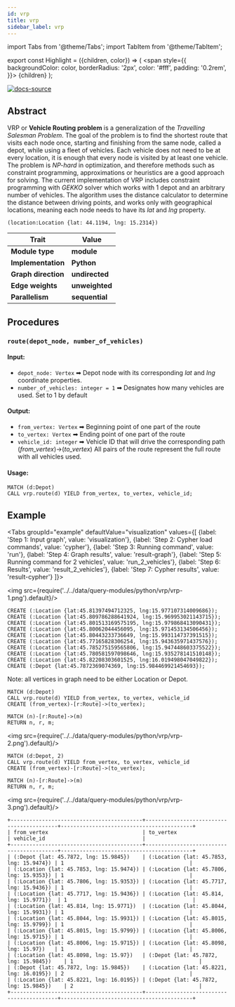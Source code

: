 ```yaml
---
id: vrp
title: vrp
sidebar_label: vrp
---
```


import Tabs from '@theme/Tabs';
import TabItem from '@theme/TabItem';

export const Highlight = ({children, color}) => (
  <span
    style={{
      backgroundColor: color,
      borderRadius: '2px',
      color: '#fff',
      padding: '0.2rem',
    }}>
    {children}
  </span>
);

[![docs-source](https://img.shields.io/badge/source-vrp-FB6E00?logo=github&style=for-the-badge)](https://github.com/memgraph/mage/blob/main/python/vrp.py)


## Abstract

VRP or **Vehicle Routing problem** is a generalization of the *Travelling Salesman Problem*. The goal of the problem is to find the shortest route that visits each node once, starting and finishing from the same node, called a depot, while using a fleet of vehicles. Each vehicle does not need to be at every location, it is enough that every node is visited by at least one vehicle. The problem is *NP-hard* in optimization, and therefore methods such as constraint programming, approximations or heuristics are a good approach for solving. The current implementation of VRP includes constraint programming with *GEKKO* solver which works with 1 depot and an arbitrary number of vehicles. The algorithm uses the distance calculator to determine the distance between driving points, and works only with geographical locations, meaning each node needs to have its *lat* and *lng* property.

```cypher
(location:Location {lat: 44.1194, lng: 15.2314})
```

| Trait               | Value                                                 |
| ------------------- | ----------------------------------------------------- |
| **Module type**     | <Highlight color="#FB6E00">**module**</Highlight>     |
| **Implementation**  | <Highlight color="#FB6E00">**Python**</Highlight>     |
| **Graph direction** | <Highlight color="#FB6E00">**undirected**</Highlight> |
| **Edge weights**    | <Highlight color="#FB6E00">**unweighted**</Highlight> |
| **Parallelism**     | <Highlight color="#FB6E00">**sequential**</Highlight> |

## Procedures

### `route(depot_node, number_of_vehicles)`

#### Input:

* `depot_node: Vertex` ➡ Depot node with its corresponding *lat* and *lng* coordinate properties.
* `number_of_vehicles: integer = 1` ➡ Designates how many vehicles are used. Set to 1 by default

#### Output:

* `from_vertex: Vertex` ➡ Beginning point of one part of the route
* `to_vertex: Vertex` ➡ Ending point of one part of the route
* `vehicle_id: integer` ➡ Vehicle ID that will drive the corresponding path (*from_vertex*)->(*to_vertex*)
All pairs of the route represent the full route with all vehicles used.

#### Usage:
```cypher
MATCH (d:Depot)
CALL vrp.route(d) YIELD from_vertex, to_vertex, vehicle_id;
```

## Example

<Tabs
  groupId="example"
  defaultValue="visualization"
  values={[
    {label: 'Step 1: Input graph', value: 'visualization'},
    {label: 'Step 2: Cypher load commands', value: 'cypher'},
    {label: 'Step 3: Running command', value: 'run'},
    {label: 'Step 4: Graph results', value: 'result-graph'},
    {label: 'Step 5: Running command for 2 vehicles', value: 'run_2_vehicles'},
    {label: 'Step 6: Results', value: 'result_2_vehicles'},
    {label: 'Step 7: Cypher results', value: 'result-cypher'}
  ]}>
  <TabItem value="visualization">

  <img src={require('../../data/query-modules/python/vrp/vrp-1.png').default}/>

  </TabItem>

  <TabItem value="cypher">

```cypher
CREATE (:Location {lat:45.81397494712325, lng:15.977107314009686});
CREATE (:Location {lat:45.809786288641924, lng:15.969953021143715});
CREATE (:Location {lat:45.801513169575195, lng:15.979868413090431});
CREATE (:Location {lat:45.80062044456095, lng:15.971453134506456});
CREATE (:Location {lat:45.80443233736649, lng:15.993114737391515});
CREATE (:Location {lat:45.77165828306254, lng:15.943635971437576});
CREATE (:Location {lat:45.785275159565806, lng:15.947448603375522});
CREATE (:Location {lat:45.780581597098646, lng:15.935278141510148});
CREATE (:Location {lat:45.82208303601525, lng:16.019498047049822});
CREATE (:Depot {lat:45.7872369074369, lng:15.984469921454693});
```
Note: all vertices in graph need to be either Location or Depot.

  </TabItem>

  <TabItem value="run">

```cypher
MATCH (d:Depot)
CALL vrp.route(d) YIELD from_vertex, to_vertex, vehicle_id
CREATE (from_vertex)-[r:Route]->(to_vertex);

MATCH (n)-[r:Route]->(m)
RETURN n, r, m;
```

  </TabItem>

  <TabItem value="result-graph">

  <img src={require('../../data/query-modules/python/vrp/vrp-2.png').default}/>

  </TabItem>

  <TabItem value="run_2_vehicles">

```cypher
MATCH (d:Depot, 2)
CALL vrp.route(d) YIELD from_vertex, to_vertex, vehicle_id
CREATE (from_vertex)-[r:Route]->(to_vertex);

MATCH (n)-[r:Route]->(m)
RETURN n, r, m;
```

  </TabItem>

  <TabItem value="result_2_vehicles">

  <img src={require('../../data/query-modules/python/vrp/vrp-3.png').default}/>

  </TabItem>

  <TabItem value="result-cypher">

```plaintext
+------------------------------------------+------------------------------------------+------------------------------------------+
| from_vertex                              | to_vertex                                | vehicle_id                               |
+------------------------------------------+------------------------------------------+------------------------------------------+
| (:Depot {lat: 45.7872, lng: 15.9845})    | (:Location {lat: 45.7853, lng: 15.9474}) | 1                                        |
| (:Location {lat: 45.7853, lng: 15.9474}) | (:Location {lat: 45.7806, lng: 15.9353}) | 1                                        |
| (:Location {lat: 45.7806, lng: 15.9353}) | (:Location {lat: 45.7717, lng: 15.9436}) | 1                                        |
| (:Location {lat: 45.7717, lng: 15.9436}) | (:Location {lat: 45.814, lng: 15.9771})  | 1                                        |
| (:Location {lat: 45.814, lng: 15.9771})  | (:Location {lat: 45.8044, lng: 15.9931}) | 1                                        |
| (:Location {lat: 45.8044, lng: 15.9931}) | (:Location {lat: 45.8015, lng: 15.9799}) | 1                                        |
| (:Location {lat: 45.8015, lng: 15.9799}) | (:Location {lat: 45.8006, lng: 15.9715}) | 1                                        |
| (:Location {lat: 45.8006, lng: 15.9715}) | (:Location {lat: 45.8098, lng: 15.97})   | 1                                        |
| (:Location {lat: 45.8098, lng: 15.97})   | (:Depot {lat: 45.7872, lng: 15.9845})    | 1                                        |
| (:Depot {lat: 45.7872, lng: 15.9845})    | (:Location {lat: 45.8221, lng: 16.0195}) | 2                                        |
| (:Location {lat: 45.8221, lng: 16.0195}) | (:Depot {lat: 45.7872, lng: 15.9845})    | 2                                        |
+------------------------------------------+------------------------------------------+------------------------------------------+
```
  </TabItem>

</Tabs>